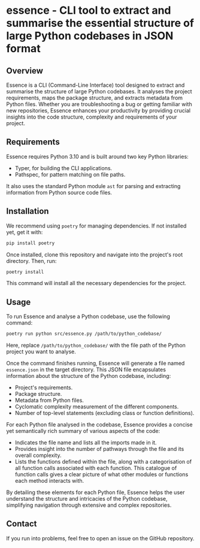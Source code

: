 # essence - CLI tool to extract and summarise the essential structure of large Python codebases in JSON format

## Overview

Essence is a CLI (Command-Line Interface) tool designed to extract and summarise the structure of large Python codebases. It analyses the project requirements, maps the package structure, and extracts metadata from Python files. Whether you are troubleshooting a bug or getting familiar with new repositories, Essence enhances your productivity by providing crucial insights into the code structure, complexity and requirements of your project.

## Requirements

Essence requires Python 3.10 and is built around two key Python libraries:

- Typer, for building the CLI applications.
- Pathspec, for pattern matching on file paths.

It also uses the standard Python module `ast` for parsing and extracting information from Python source code files. 

## Installation

We recommend using `poetry` for managing dependencies. If not installed yet, get it with:

```bash
pip install poetry
```

Once installed, clone this repository and navigate into the project's root directory. Then, run:

```bash
poetry install
```

This command will install all the necessary dependencies for the project.

## Usage

To run Essence and analyse a Python codebase, use the following command:

```bash
poetry run python src/essence.py /path/to/python_codebase/
```

Here, replace `/path/to/python_codebase/` with the file path of the Python project you want to analyse. 

Once the command finishes running, Essence will generate a file named `essence.json` in the target directory. This JSON file encapsulates information about the structure of the Python codebase, including:

- Project's requirements.
- Package structure.
- Metadata from Python files.
- Cyclomatic complexity measurement of the different components.
- Number of top-level statements (excluding class or function definitions).

For each Python file analysed in the codebase, Essence provides a concise yet semantically rich summary of various aspects of the code:

- Indicates the file name and lists all the imports made in it. 
- Provides insight into the number of pathways through the file and its overall complexity. 
- Lists the functions defined within the file, along with a categorisation of all function calls associated with each function. This catalogue of function calls gives a clear picture of what other modules or functions each method interacts with. 

By detailing these elements for each Python file, Essence helps the user understand the structure and intricacies of the Python codebase, simplifying navigation through extensive and complex repositories.

## Contact

If you run into problems, feel free to open an issue on the GitHub repository.

